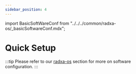 ```yaml
---
sidebar_position: 4
---
```


import BasicSoftWareConf from "../../../common/radxa-os/\_basicSoftwareConf.mdx";

# Quick Setup

<BasicSoftWareConf model="rock-5c" rsetup_path="../radxa-os/rsetup#system-update" />

:::tip
Please refer to our [radxa-os](../radxa-os/) section for more on software configuration.
:::
